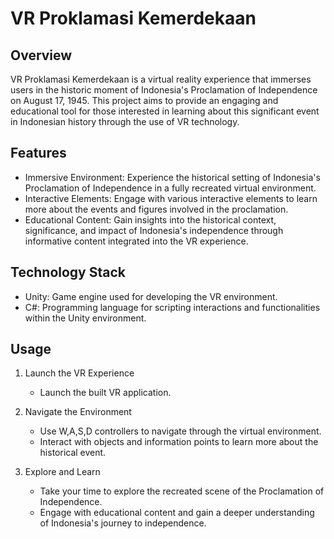 # VR Proklamasi Kemerdekaan
## Overview
VR Proklamasi Kemerdekaan is a virtual reality experience that immerses users in the historic moment of Indonesia's Proclamation of Independence on August 17, 1945. This project aims to provide an engaging and educational tool for those interested in learning about this significant event in Indonesian history through the use of VR technology.

## Features
* Immersive Environment: Experience the historical setting of Indonesia's Proclamation of Independence in a fully recreated virtual environment.
* Interactive Elements: Engage with various interactive elements to learn more about the events and figures involved in the proclamation.
* Educational Content: Gain insights into the historical context, significance, and impact of Indonesia's independence through informative content integrated into the VR experience.

## Technology Stack
* Unity: Game engine used for developing the VR environment.
* C#: Programming language for scripting interactions and functionalities within the Unity environment.

## Usage
1. Launch the VR Experience

    - Launch the built VR application.

2. Navigate the Environment

    - Use W,A,S,D controllers to navigate through the virtual environment.
    - Interact with objects and information points to learn more about the historical event.

3. Explore and Learn
    - Take your time to explore the recreated scene of the Proclamation of Independence.
    - Engage with educational content and gain a deeper understanding of Indonesia's journey to independence.
